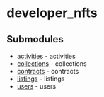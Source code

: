 # developer_nfts

<!-- CUSTOM DOCS START -->

<!-- CUSTOM DOCS END -->

## Submodules
- [activities](activities/README.md) - activities
- [collections](collections/README.md) - collections
- [contracts](contracts/README.md) - contracts
- [listings](listings/README.md) - listings
- [users](users/README.md) - users

